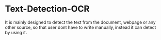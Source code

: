 # Text-Detection-OCR

It is mainly designed to detect the text from the document, webpage or any other source, so that user dont have to write manually, instead it can detect by using it.
